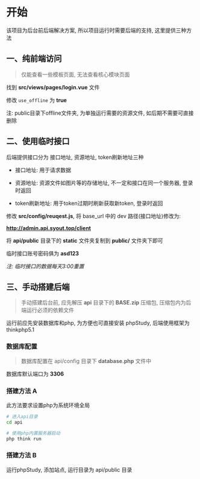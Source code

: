 # 开始

该项目为后台前后端解决方案, 所以项目运行时需要后端的支持, 这里提供三种方法

## 一、纯前端访问

> 仅能查看一些模板页面, 无法查看核心模块页面

找到 **src/views/pages/login.vue** 文件

修改 ```use_offline``` 为 **true**

注: public目录下offline文件夹, 为单独运行需要的资源文件, 如后期不需要可直接删除

## 二、使用临时接口

后端提供接口分为 接口地址, 资源地址, token刷新地址三种

- 接口地址: 用于请求数据

- 资源地址: 资源文件如图片等的存储地址, 不一定和接口在同一个服务器, 登录时返回

- token刷新地址: 用于token过期时刷新获取新token, 登录时返回

修改 **src/config/reuqest.js**, 将 base_url 中的 dev 路径(接口地址)修改为:

**http://admin.api.syout.top/client**

将 **api/public** 目录下的 **static** 文件夹复制到 **public/** 文件夹下即可

临时接口账号密码俱为 **asd123**

*注: 临时接口的数据每天3:00重置*

## 三、手动搭建后端

> 手动搭建后台前, 应先解压 **api** 目录下的 **BASE.zip** 压缩包, 压缩包内为后端运行必须的依赖文件

运行前应先安装数据库和php, 为方便也可直接安装 phpStudy, 后端使用框架为 thinkphp5.1 

### 数据库配置

> 数据库配置在 api/config 目录下 **database.php** 文件中

数据库默认端口为 **3306**

### 搭建方法 A

此方法要求设置php为系统环境全局

```bash
# 进入api目录
cd api

# 使用php内置服务器启动
php think run
```
### 搭建方法 B

运行phpStudy, 添加站点, 运行目录为 api/public 目录